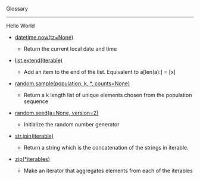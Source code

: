 Glossary 

- - - -

Hello World 

* [datetime.now(tz=None)](https://docs.python.org/3/library/datetime.html#datetime.datetime.now)
  * Return the current local date and time

* [list.extend(iterable)](https://docs.python.org/3/tutorial/datastructures.html)
  * Add an item to the end of the list. Equivalent to a[len(a):] = [x] 

* [random.sample(population, k, *, counts=None)](https://docs.python.org/3/library/random.html#random.sample)
  * Return a k length list of unique elements chosen from the population sequence 

* [random.seed(a=None, version=2)](https://docs.python.org/3/library/random.html#random.seed)
  * Initialize the random number generator

* [str.join(iterable)](https://docs.python.org/3/library/stdtypes.html#str.join)
  * Return a string which is the concatenation of the strings in iterable.

* [zip(*iterables)](https://docs.python.org/3.3/library/functions.html#zip)
  * Make an iterator that aggregates elements from each of the iterables
